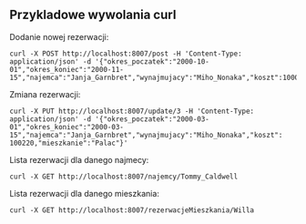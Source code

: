 ## Przykladowe wywolania curl

Dodanie nowej rezerwacji:
```
curl -X POST http://localhost:8007/post -H 'Content-Type: application/json' -d '{"okres_poczatek":"2000-10-01","okres_koniec":"2000-11-15","najemca":"Janja_Garnbret","wynajmujacy":"Miho_Nonaka","koszt":1000,"mieszkanie":"Palac"}'
```
Zmiana rezerwacji:
```
curl -X PUT http://localhost:8007/update/3 -H 'Content-Type: application/json' -d '{"okres_poczatek":"2000-03-01","okres_koniec":"2000-03-15","najemca":"Janja_Garnbret","wynajmujacy":"Miho_Nonaka","koszt": 100220,"mieszkanie":"Palac"}'
```
Lista rezerwacji dla danego najmecy:
```
curl -X GET http://localhost:8007/najemcy/Tommy_Caldwell
```
Lista rezerwacji dla danego mieszkania:
```
curl -X GET http://localhost:8007/rezerwacjeMieszkania/Willa
```
